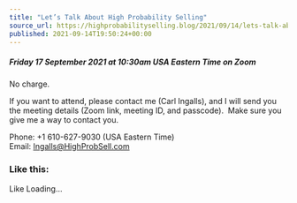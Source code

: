 ```yaml
---
title: "Let’s Talk About High Probability Selling"
source_url: https://highprobabilityselling.blog/2021/09/14/lets-talk-about-high-probability-selling
published: 2021-09-14T19:50:24+00:00
---
```

##### **Friday 17 September 2021 at 10:30am USA Eastern Time on Zoom**


No charge.  


If you want to attend, please contact me (Carl Ingalls), and I will send you the meeting details (Zoom link, meeting ID, and passcode).  Make sure you give me a way to contact you.


Phone: \+1 610\-627\-9030 (USA Eastern Time)  
Email: [Ingalls@HighProbSell.com](mailto:Ingalls@HighProbSell.com)


### Like this:

Like Loading...
